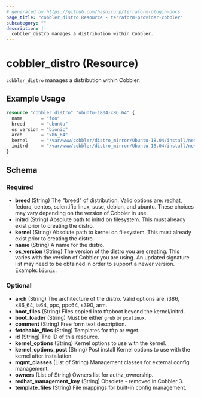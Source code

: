 ```yaml
---
# generated by https://github.com/hashicorp/terraform-plugin-docs
page_title: "cobbler_distro Resource - terraform-provider-cobbler"
subcategory: ""
description: |-
  cobbler_distro manages a distribution within Cobbler.
---
```


# cobbler_distro (Resource)

`cobbler_distro` manages a distribution within Cobbler.

## Example Usage

```terraform
resource "cobbler_distro" "ubuntu-1804-x86_64" {
  name       = "foo"
  breed      = "ubuntu"
  os_version = "bionic"
  arch       = "x86_64"
  kernel     = "/var/www/cobbler/distro_mirror/Ubuntu-18.04/install/netboot/ubuntu-installer/amd64/linux"
  initrd     = "/var/www/cobbler/distro_mirror/Ubuntu-18.04/install/netboot/ubuntu-installer/amd64/initrd.gz"
}
```

<!-- schema generated by tfplugindocs -->
## Schema

### Required

- **breed** (String) The "breed" of distribution. Valid options are: redhat, fedora, centos, scientific linux, suse, debian, and ubuntu. These choices may vary depending on the version of Cobbler in use.
- **initrd** (String) Absolute path to initrd on filesystem. This must already exist prior to creating the distro.
- **kernel** (String) Absolute path to kernel on filesystem. This must already exist prior to creating the distro.
- **name** (String) A name for the distro.
- **os_version** (String) The version of the distro you are creating. This varies with the version of Cobbler you are using. An updated signature list may need to be obtained in order to support a newer version. Example: `bionic`.

### Optional

- **arch** (String) The architecture of the distro. Valid options are: i386, x86_64, ia64, ppc, ppc64, s390, arm.
- **boot_files** (String) Files copied into tftpboot beyond the kernel/initrd.
- **boot_loader** (String) Must be either `grub` or `pxelinux`.
- **comment** (String) Free form text description.
- **fetchable_files** (String) Templates for tftp or wget.
- **id** (String) The ID of this resource.
- **kernel_options** (String) Kernel options to use with the kernel.
- **kernel_options_post** (String) Post install Kernel options to use with the kernel after installation.
- **mgmt_classes** (List of String) Management classes for external config management.
- **owners** (List of String) Owners list for authz_ownership.
- **redhat_management_key** (String) Obsolete - removed in Cobbler 3.
- **template_files** (String) File mappings for built-in config management.


